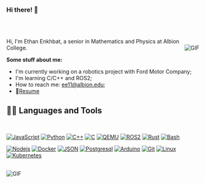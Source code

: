 ### Hi there! 👋

<br />
<br />

Hi, I'm Ethan Enkhbat, a senior in Mathematics and Physics at Albion College.
  <img align="right" alt="GIF" src="https://media2.giphy.com/media/v1.Y2lkPTc5MGI3NjExZ3A0OHBkbzVtZXB3NmR0NzRmbHR5N3drcmJ6Z3RxNzdiYm5kamFjaCZlcD12MV9pbnRlcm5hbF9naWZfYnlfaWQmY3Q9Zw/rSCVJasn8uZP2/giphy.gif" />
  
**Some stuff about me:**

- I'm currently working on a robotics project with Ford Motor Company;
- I'm learning C/C++ and ROS2;
- How to reach me: ee11@albion.edu;
- 📝[Resume]()

## 👨‍💻 Languages and Tools

<br />

[![JavaScript](https://img.shields.io/badge/-JavaScript-F7DF1E?style=flat&logo=javascript&logoColor=white)](https://github.com/tushigsama)
[![Python](https://img.shields.io/badge/-Python-3776AB?style=flat&logo=python&logoColor=white)](https://github.com/tushigsama)
[![C++](https://img.shields.io/badge/-C++-00599C?style=flat&logo=cplusplus&logoColor=white)](https://github.com/tushigsama)
[![C](https://img.shields.io/badge/-C-A8B9CC?style=flat&logo=c&logoColor=white)](https://github.com/tushigsama)
[![QEMU](https://img.shields.io/badge/-QEMU-FF6600?style=flat&logo=qemu&logoColor=white)](https://github.com/tushigsama)
[![ROS2](https://img.shields.io/badge/-ROS2-22314E?style=flat&logo=ros&logoColor=white)](https://github.com/tushigsama)
[![Rust](https://img.shields.io/badge/-Rust-000000?style=flat&logo=rust&logoColor=white)](https://github.com/tushigsama)
[![Bash](https://img.shields.io/badge/-Bash-EAA25?style=flat&logo=gnubash&logoColor=white)](https://github.com/tushigsama)

[![Nodejs](https://img.shields.io/badge/-Nodejs-5FA04E?style=flat&logo=Node.js&logoColor=white)](https://github.com/tushigsama)
[![Docker](https://img.shields.io/badge/-Docker-2496ED?style=flat&logo=docker&logoColor=white)](https://github.com/tushigsama)
[![JSON](https://img.shields.io/badge/-JSON-000000?style=flat&logo=json&logoColor=white)](https://github.com/tushigsama)
[![Postgresql](https://img.shields.io/badge/-PostgreSQL-4169E1?style=flat&logo=postgresql&logoColor=white)](https://github.com/tushigsama)
[![Arduino](https://img.shields.io/badge/-Arduino-00878F?style=flat&logo=arduino&logoColor=white)](https://github.com/tushigsama)
[![Git](https://img.shields.io/badge/-Git-F05032?style=flat&logo=git&logoColor=white)](https://github.com/tushigsama)
[![Linux](https://img.shields.io/badge/-Linux-FCC624?style=flat&logo=linux&logoColor=white)](https://github.com/tushigsama)
[![Kubernetes](https://img.shields.io/badge/-Kubernetes-326CE5?style=flat&logo=kubernetes&logoColor=white)](https://github.com/tushigsama)


<br />

<img align="center" alt="GIF" src="https://raw.githubusercontent.com/saadeghi/saadeghi/master/dino.gif"/>

